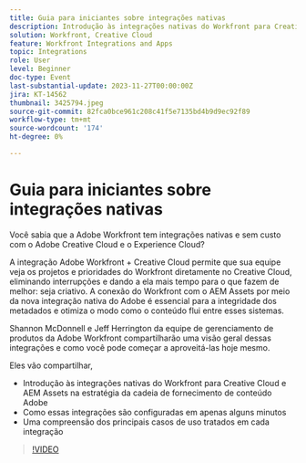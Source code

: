 ```yaml
---
title: Guia para iniciantes sobre integrações nativas
description: Introdução às integrações nativas do Workfront para Creative Cloud e AEM Assets na estratégia da cadeia de fornecimento de conteúdo Adobe
solution: Workfront, Creative Cloud
feature: Workfront Integrations and Apps
topic: Integrations
role: User
level: Beginner
doc-type: Event
last-substantial-update: 2023-11-27T00:00:00Z
jira: KT-14562
thumbnail: 3425794.jpeg
source-git-commit: 82fca0bce961c208c41f5e7135bd4b9d9ec92f89
workflow-type: tm+mt
source-wordcount: '174'
ht-degree: 0%

---
```



# Guia para iniciantes sobre integrações nativas

Você sabia que a Adobe Workfront tem integrações nativas e sem custo com o Adobe Creative Cloud e o Experience Cloud?

A integração Adobe Workfront + Creative Cloud permite que sua equipe veja os projetos e prioridades do Workfront diretamente no Creative Cloud, eliminando interrupções e dando a ela mais tempo para o que fazem de melhor: seja criativo. A conexão do Workfront com o AEM Assets por meio da nova integração nativa do Adobe é essencial para a integridade dos metadados e otimiza o modo como o conteúdo flui entre esses sistemas.

Shannon McDonnell e Jeff Herrington da equipe de gerenciamento de produtos da Adobe Workfront compartilharão uma visão geral dessas integrações e como você pode começar a aproveitá-las hoje mesmo.

Eles vão compartilhar,

* Introdução às integrações nativas do Workfront para Creative Cloud e AEM Assets na estratégia da cadeia de fornecimento de conteúdo Adobe
* Como essas integrações são configuradas em apenas alguns minutos
* Uma compreensão dos principais casos de uso tratados em cada integração

>[!VIDEO](https://video.tv.adobe.com/v/3425794/?learn=on)
